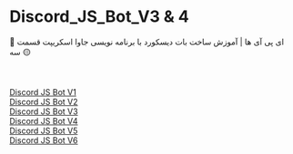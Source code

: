 # Discord_JS_Bot_V3 & 4
 🤖 ای پی آی ها | آموزش ساخت بات دیسکورد با برنامه نویسی جاوا اسکریپت قسمت سه 🟡


<br><br>
[Discord JS Bot V1](https://github.com/Paraffin-Team/Discord_JS_Bot_V1)
<br>
[Discord JS Bot V2](https://github.com/Paraffin-Team/Discord_JS_Bot_V2)
<br>
[Discord JS Bot V3](https://github.com/Paraffin-Team/Discord_JS_Bot_V3_V4)
<br>
[Discord JS Bot V4](https://github.com/Paraffin-Team/Discord_JS_Bot_V3_V4)
<br>
[Discord JS Bot V5](https://github.com/Paraffin-Team/Discord_JS_Bot_V3_V5)
<br>
[Discord JS Bot V6](https://github.com/Paraffin-Team/Discord_JS_Bot_V3_V6)
